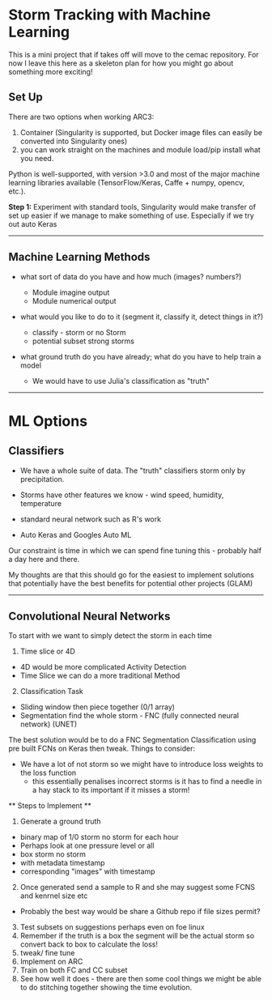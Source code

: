 # Storm Tracking with Machine Learning #

This is a mini project that if takes off will move to the cemac repository. For now I leave this here as a skeleton plan for how you might go about something more exciting!

## Set Up ##

There are two options when working ARC3:

1. Container (Singularity is supported, but Docker image files can easily be converted into Singularity ones)
2. you can work straight on the machines and module load/pip install what you need.

Python is well-supported, with version >3.0 and most of the major machine learning libraries available (TensorFlow/Keras, Caffe + numpy, opencv, etc.).

**Step 1:** Experiment with standard tools, Singularity would make transfer of set up easier if we manage to make something of use. Especially if we try out auto Keras

<hr>

## Machine Learning Methods ##

* what sort of data do you have and how much (images? numbers?)
  * Module imagine output
  * Module numerical output

* what would you like to do to it (segment it, classify it, detect things in it?)
  * classify - storm or no Storm
  * potential subset strong storms

* what ground truth do you have already; what do you have to help train a model
  * We would have to use Julia's classification as "truth"

<hr>

# ML Options #

## Classifiers ##

* We have a whole suite of data. The "truth" classifiers storm only by precipitation.
* Storms have other features we know - wind speed, humidity, temperature

* standard neural network such as R's work
* Auto Keras and Googles Auto ML

Our constraint is time in which we can spend fine tuning this - probably half a day here and there.

My thoughts are that this should go for the easiest to implement solutions that potentially have the best benefits for potential other projects (GLAM)

<hr>

## Convolutional Neural Networks ##

To start with we want to simply detect the storm in each time 

1. Time slice or 4D
  * 4D would be more complicated Activity Detection
  * Time Slice we can do a more traditional Method
2. Classification Task
  * Sliding window then piece together (0/1 array)
  * Segmentation find the whole storm - FNC (fully connected neural network) (UNET)

The best solution would be to do a FNC Segmentation Classification using pre built FCNs on Keras
then tweak. Things to consider:

* We have a lot of not storm so we might have to introduce loss weights to the loss function
  * this essentially penalises incorrect storms is it has to find a needle in a hay stack to its important if it misses a storm!

** Steps to Implement **

1. Generate a ground truth
  * binary map of 1/0 storm no storm for each hour
  * Perhaps look at one pressure level or all
  * box storm no storm
  * with metadata timestamp
  * corresponding "images" with timestamp
2. Once generated send a sample to R and she may suggest some FCNS and kenrnel size etc
  * Probably the best way would be share a Github repo if file sizes permit?
3. Test subsets on suggestions perhaps even on foe linux
5. Remember if the truth is a box the segment will be the actual storm so convert back to box to calculate the loss!
4. tweak/ fine tune
5. Implement on ARC
5. Train on both FC and CC subset
6. See how well it does - there are then some cool things we might be able to do stitching together showing the time evolution.
